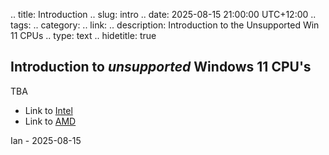 .. title: Introduction
.. slug: intro
.. date: 2025-08-15 21:00:00 UTC+12:00
.. tags: 
.. category: 
.. link: 
.. description: Introduction to the Unsupported Win 11 CPUs 
.. type: text
.. hidetitle: true

## Introduction to *unsupported* Windows 11 CPU's

TBA

* Link to [Intel](./intel)
* Link to [AMD](./amd)

Ian - 2025-08-15
